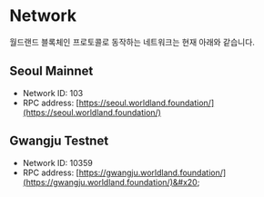 # Network

월드랜드 블록체인  프로토콜로 동작하는 네트워크는 현재 아래와 같습니다.&#x20;

## Seoul **Mainnet**

* Network ID: 103
* RPC address: [https://seoul.worldland.foundation/](https://seoul.worldland.foundation/)

## **Gwangju Testnet**

* Network ID: 10359
* RPC address: [https://gwangju.worldland.foundation/](https://gwangju.worldland.foundation/)&#x20;

